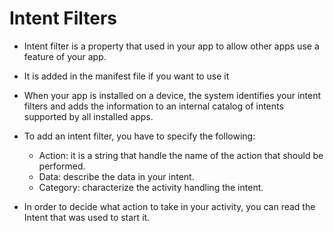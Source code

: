 # Intent Filters

* Intent filter is a property that used in your app to allow other apps use a feature of your app.
* It is added in the manifest file if you want to use it
* When your app is installed on a device, the system identifies your intent filters and adds the information to an internal catalog of intents supported by all installed apps. 
* To add an intent filter, you have to specify the following:
  * Action: it is a string that handle the name of the action that should be performed.
  * Data: describe the data in your intent.
  * Category: characterize the activity handling the intent.

* In order to decide what action to take in your activity, you can read the Intent that was used to start it.
